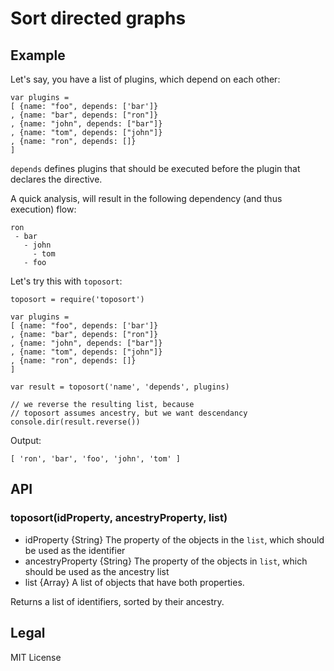 # Sort directed graphs

## Example
Let's say, you have a list of plugins, which depend on each other:
```
var plugins =
[ {name: "foo", depends: ['bar']}
, {name: "bar", depends: ["ron"]}
, {name: "john", depends: ["bar"]}
, {name: "tom", depends: ["john"]}
, {name: "ron", depends: []}
]
```
`depends` defines plugins that should be executed before the plugin that declares the directive.

A quick analysis, will result in the following dependency (and thus execution) flow:

```
ron
 - bar
   - john
     - tom
   - foo
```

Let's try this with `toposort`:
```
toposort = require('toposort')

var plugins =
[ {name: "foo", depends: ['bar']}
, {name: "bar", depends: ["ron"]}
, {name: "john", depends: ["bar"]}
, {name: "tom", depends: ["john"]}
, {name: "ron", depends: []}
]

var result = toposort('name', 'depends', plugins)

// we reverse the resulting list, because
// toposort assumes ancestry, but we want descendancy
console.dir(result.reverse())
```

Output:
```
[ 'ron', 'bar', 'foo', 'john', 'tom' ]
```

## API

### toposort(idProperty, ancestryProperty, list)
 * idProperty {String} The property of the objects in the `list`, which should be used as the identifier
 * ancestryProperty {String} The property of the objects in `list`, which should be used as the ancestry list
 * list {Array} A list of objects that have both properties.

Returns a list of identifiers, sorted by their ancestry.

## Legal
MIT License